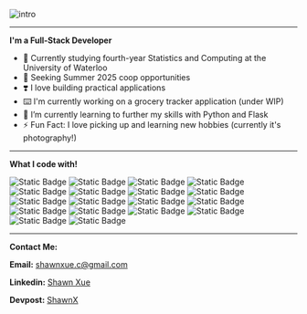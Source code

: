 ![intro](https://github.com/TZShawn/TZShawn/assets/58016116/7b5271d1-4478-4ea9-9f2c-16227b48383f)
____
**I'm a Full-Stack Developer**
- 📖 Currently studying fourth-year Statistics and Computing at the University of Waterloo 
- 🏢 Seeking Summer 2025 coop opportunities
- ❣️ I love building practical applications
- ⌨️ I'm currently working on a grocery tracker application (under WIP)
- 🌱 I’m currently learning to further my skills with Python and Flask
- ⚡ Fun Fact: I love picking up and learning new hobbies (currently it's photography!)
____

**What I code with!**

![Static Badge](https://img.shields.io/badge/Python-3774A7?style=flat-square&logo=Python&logoColor=white)
![Static Badge](https://img.shields.io/badge/TypeScript-3178C6?style=flat-square&logo=TypeScript&logoColor=white)
![Static Badge](https://img.shields.io/badge/JavaScript-F7DF1E?style=flat-square&logo=JavaScript&logoColor=white)
![Static Badge](https://img.shields.io/badge/React-00D1F7?style=flat-square&logo=React&logoColor=white)
![Static Badge](https://img.shields.io/badge/C-6195CB?style=flat-square&logo=C&logoColor=white)
![Static Badge](https://img.shields.io/badge/C%2B%2B-659AD2?style=flat-square&logo=C%2B%2B&logoColor=white)
![Static Badge](https://img.shields.io/badge/C%23-659AD2?style=flat-square&logo=C%23&logoColor=white)
![Static Badge](https://img.shields.io/badge/MongoDB-rgb(0%2C102%2C73)?style=flat-square&logo=MongoDB&logoColor=white)
![Static Badge](https://img.shields.io/badge/SQL-DC7939?style=flat-square&logo=sqlite&logoColor=white)
![Static Badge](https://img.shields.io/badge/HTML-F16B31?style=flat-square&logo=HTML5&logoColor=white)
![Static Badge](https://img.shields.io/badge/CSS-39ACDD?style=flat-square&logo=CSS3&logoColor=white)
![Static Badge](https://img.shields.io/badge/TailwindCSS-3EBFF8?style=flat-square&logo=tailwindcss&logoColor=white)
![Static Badge](https://img.shields.io/badge/Express-69B74D?style=flat-square&logo=express&logoColor=white)
![Static Badge](https://img.shields.io/badge/Flask-080808?style=flat-square&logo=flask&logoColor=white)
![Static Badge](https://img.shields.io/badge/Redux-7248B6?style=flat-square&logo=redux&logoColor=white)
![Static Badge](https://img.shields.io/badge/Jest-C21325?style=flat-square&logo=jest&logoColor=white)
![Static Badge](https://img.shields.io/badge/Node.js-%23339933?style=flat-square&logo=nodedotjs&logoColor=white)
![Static Badge](https://img.shields.io/badge/.NET-%23512BD4?style=flat-square&logo=dotnet&logoColor=white)
____

**Contact Me:**

**Email:** shawnxue.c@gmail.com

**Linkedin:** [Shawn Xue](https://www.linkedin.com/in/shawn-xue/)

**Devpost:** [ShawnX](https://devpost.com/ShawnX?ref_content=user-portfolio&ref_feature=portfolio&ref_medium=global-nav)
